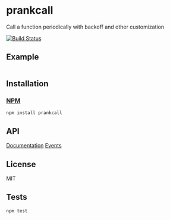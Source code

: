 # prankcall

Call a function periodically with backoff and other customization

[![Build Status](https://travis-ci.org/codeactual/prankcall.png)](https://travis-ci.org/codeactual/prankcall)

## Example

```js
```

## Installation

### [NPM](https://npmjs.org/package/prankcall)

    npm install prankcall

## API

[Documentation](docs/Prankcall.md)
[Events](docs/events.md)

## License

  MIT

## Tests

    npm test
